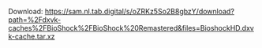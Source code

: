Download: https://sam.nl.tab.digital/s/oZRKz5So2B8gbzY/download?path=%2Fdxvk-caches%2FBioShock%2FBioShock%20Remastered&files=BioshockHD.dxvk-cache.tar.xz
